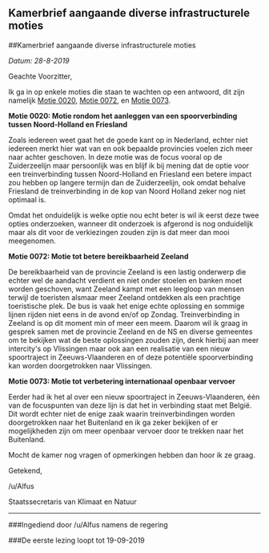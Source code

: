 ## Kamerbrief aangaande diverse infrastructurele moties 
 
##Kamerbrief aangaande diverse infrastructurele moties

*Datum: 28-8-2019*

Geachte Voorzitter,

Ik ga in op enkele moties die staan te wachten op een antwoord, dit zijn namelijk [Motie 0020](https://www.reddit.com/r/RMTK/comments/aipqmi/m0020_motie_tot_het_aanleggen_van_een/), [Motie 0072](https://www.reddit.com/r/RMTK/comments/c5cgq4/m0072_motie_tot_betere_bereikbaarheid_zeeland/), en [Motie 0073](https://old.reddit.com/r/RMTK/comments/c5sd9y/m0073_motie_tot_verbetering_internationaal/?).

**Motie 0020: Motie rondom het aanleggen van een spoorverbinding tussen Noord-Holland en Friesland**

Zoals iedereen weet gaat het de goede kant op in Nederland, echter niet iedereen merkt hier wat van en ook bepaalde provincies voelen zich meer naar achter geschoven. In deze motie was de focus vooral op de Zuiderzeelijn maar persoonlijk was en blijf ik bij mening dat de optie voor een treinverbinding tussen Noord-Holland en Friesland een betere impact zou hebben op langere termijn dan de Zuiderzeelijn, ook omdat behalve Friesland de treinverbinding in de kop van Noord Holland zeker nog niet optimaal is.

Omdat het onduidelijk is welke optie nou echt beter is wil ik eerst deze twee opties onderzoeken, wanneer dit onderzoek is afgerond is nog onduidelijk maar als dit voor de verkiezingen zouden zijn is dat meer dan mooi meegenomen.

**Motie 0072: Motie tot betere bereikbaarheid Zeeland**

De bereikbaarheid van de provincie Zeeland is een lastig onderwerp die echter wel de aandacht verdient en niet onder stoelen en banken moet worden geschoven, want Zeeland kampt met een leegloop van mensen terwijl de toeristen alsmaar meer Zeeland ontdekken als een prachtige toeristische plek. De bus is vaak het enige echte oplossing en sommige lijnen rijden niet eens in de avond en/of op Zondag. Treinverbinding in Zeeland is op dit moment min of meer een meem. Daarom wil ik graag in gesprek samen met de provincie Zeeland en de NS en diverse gemeentes om te bekijken wat de beste oplossingen zouden zijn, denk hierbij aan meer intercity's op Vlissingen maar ook aan een realisatie van een nieuw spoortraject in Zeeuws-Vlaanderen en of deze potentiële spoorverbinding kan worden doorgetrokken naar Vlissingen.

**Motie 0073: Motie tot verbetering internationaal openbaar vervoer**

Eerder had ik het al over een nieuw spoortraject in Zeeuws-Vlaanderen, één van de focuspunten van deze lijn is dat het in verbinding staat met België. Dit wordt echter niet de enige zaak waarin treinverbindingen worden doorgetrokken naar het Buitenland en ik ga zeker bekijken of er mogelijkheden zijn om meer openbaar vervoer door te trekken naar het Buitenland.

Mocht de kamer nog vragen of opmerkingen hebben dan hoor ik ze graag.

Getekend,

/u/Alfus

Staatssecretaris van Klimaat en Natuur

---

###Ingediend door /u/Alfus namens de regering

###De eerste lezing loopt tot 19-09-2019